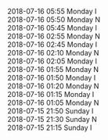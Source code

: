 2018-07-16 05:55 Monday  I  
2018-07-16 05:50 Monday  N  
2018-07-16 05:45 Monday  I  
2018-07-16 02:55 Monday  N  
2018-07-16 02:45 Monday  I  
2018-07-16 02:10 Monday  N  
2018-07-16 02:05 Monday  I  
2018-07-16 01:55 Monday  N  
2018-07-16 01:50 Monday  I  
2018-07-16 01:20 Monday  N  
2018-07-16 01:15 Monday  I  
2018-07-16 01:05 Monday  N  
2018-07-15 21:50 Sunday  I  
2018-07-15 21:30 Sunday  N  
2018-07-15 21:15 Sunday  I  
